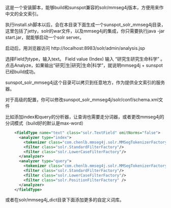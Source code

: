 这是一个安装脚本，能够build和sunspot兼容的solr/mmseg4j版本，方便用来作中文的全文索引。

执行install.sh脚本以后，会在本目录下面生成一个sunspot_solr_mmseg4j目录，这里包括了jetty，solr的war文件，以及mmseg4j的集成，你只需要执行java -jar start.jar，就能够启动一个solr server。

启动后，用浏览器访问 http://localhost:8983/solr/admin/analysis.jsp

选择Field为type，输入text。 Field value (Index) 输入 “研究生研究生命科学” 。点击Analyze，如果输出“研究|生|研究|生命|科学”，就说明mmseg4j + sunspot 已经build成功。

sunspot_solr_mmseg4j这个目录可以拷贝到任意地方，作为提供全文索引的服务器。

对于高级的配置，你可以修改sunspot_solr_mmseg4j/solr/conf/schema.xml文件

比如添加index和query的分析器，让查询也需要走分词器，或者更改mmseg4j的分词模式（build好的默认是max-word）

```xml
    <fieldType name="text" class="solr.TextField" omitNorms="false">
      <analyzer type="index">
        <tokenizer class="com.chenlb.mmseg4j.solr.MMSegTokenizerFactory" mode="max-word" dicPath="mmseg4j_dict"/>
        <filter class="solr.StandardFilterFactory"/>
        <filter class="solr.LowerCaseFilterFactory"/>
      </analyzer>
      <analyzer type="query">
        <tokenizer class="com.chenlb.mmseg4j.solr.MMSegTokenizerFactory" mode="max-word" dicPath="mmseg4j_dict"/>
        <filter class="solr.StandardFilterFactory"/>
        <filter class="solr.LowerCaseFilterFactory"/>
        <filter class="solr.PositionFilterFactory" />
      </analyzer>
    </fieldType>
```

或者在solr/mmseg4j_dict目录下面添加更多的自定义词库。

